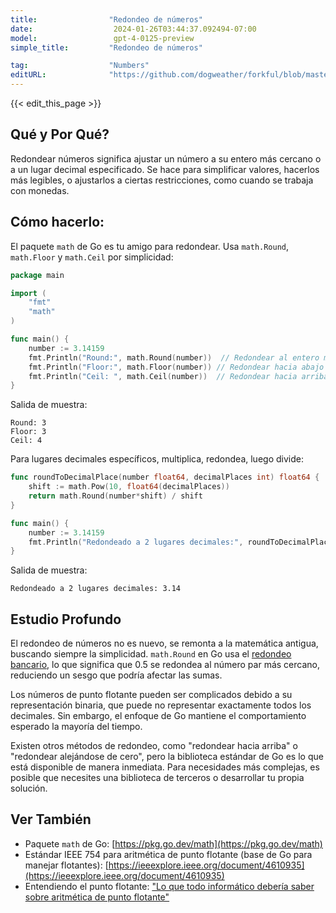 ```yaml
---
title:                "Redondeo de números"
date:                  2024-01-26T03:44:37.092494-07:00
model:                 gpt-4-0125-preview
simple_title:         "Redondeo de números"

tag:                  "Numbers"
editURL:              "https://github.com/dogweather/forkful/blob/master/content/es/go/rounding-numbers.md"
---
```


{{< edit_this_page >}}

## Qué y Por Qué?
Redondear números significa ajustar un número a su entero más cercano o a un lugar decimal especificado. Se hace para simplificar valores, hacerlos más legibles, o ajustarlos a ciertas restricciones, como cuando se trabaja con monedas.

## Cómo hacerlo:
El paquete `math` de Go es tu amigo para redondear. Usa `math.Round`, `math.Floor` y `math.Ceil` por simplicidad:

```go
package main

import (
	"fmt"
	"math"
)

func main() {
	number := 3.14159
	fmt.Println("Round:", math.Round(number))  // Redondear al entero más cercano
	fmt.Println("Floor:", math.Floor(number)) // Redondear hacia abajo
	fmt.Println("Ceil: ", math.Ceil(number))  // Redondear hacia arriba
}
```

Salida de muestra:
```
Round: 3
Floor: 3
Ceil: 4
```

Para lugares decimales específicos, multiplica, redondea, luego divide:

```go
func roundToDecimalPlace(number float64, decimalPlaces int) float64 {
	shift := math.Pow(10, float64(decimalPlaces))
	return math.Round(number*shift) / shift
}

func main() {
	number := 3.14159
	fmt.Println("Redondeado a 2 lugares decimales:", roundToDecimalPlace(number, 2))
}
```

Salida de muestra:
```
Redondeado a 2 lugares decimales: 3.14
```

## Estudio Profundo
El redondeo de números no es nuevo, se remonta a la matemática antigua, buscando siempre la simplicidad. `math.Round` en Go usa el [redondeo bancario](https://es.wikipedia.org/wiki/Redondeo#Redondeo_hacia_el_número_par_más_cercano), lo que significa que 0.5 se redondea al número par más cercano, reduciendo un sesgo que podría afectar las sumas.

Los números de punto flotante pueden ser complicados debido a su representación binaria, que puede no representar exactamente todos los decimales. Sin embargo, el enfoque de Go mantiene el comportamiento esperado la mayoría del tiempo.

Existen otros métodos de redondeo, como "redondear hacia arriba" o "redondear alejándose de cero", pero la biblioteca estándar de Go es lo que está disponible de manera inmediata. Para necesidades más complejas, es posible que necesites una biblioteca de terceros o desarrollar tu propia solución.

## Ver También
- Paquete `math` de Go: [https://pkg.go.dev/math](https://pkg.go.dev/math)
- Estándar IEEE 754 para aritmética de punto flotante (base de Go para manejar flotantes): [https://ieeexplore.ieee.org/document/4610935](https://ieeexplore.ieee.org/document/4610935)
- Entendiendo el punto flotante: ["Lo que todo informático debería saber sobre aritmética de punto flotante"](https://docs.oracle.com/cd/E19957-01/806-3568/ncg_goldberg.html)
